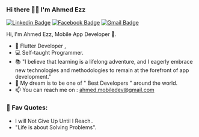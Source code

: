 ### Hi there 👋🏻 I'm Ahmed Ezz
[![Linkedin Badge](https://img.shields.io/badge/AhmedEzz-30302f?style=flat&logo=linkedin&logoColor=white)](https://www.linkedin.com/in/ahmed-ezz-888228254/)
[![Facebook Badge](https://img.shields.io/badge/AhmedEzz-30302f?style=flat&logo=facebook)](https://www.facebook.com/ahmed.ezz.965580)
[![Gmail Badge](https://img.shields.io/badge/ahmed.mobiledev@gmail.com-30302f?style=flat&logo=Gmail&logoColor=red)](mailto:ahmed.mobiledev@gmail.com)

Hi, I'm Ahmed Ezz, Mobile App Developer 🚀.
- 🐳 Flutter Developer , 
- 💻 Self-taught Programmer.
- 📚 "I believe that learning is a lifelong adventure, and I eagerly embrace new technologies and methodologies to remain at the forefront of app development."
- 🔮 My dream is to be one of " Best Developers " around the world.
- 📫 You can reach me on : ahmed.mobiledev@gmail.com

### 💎 Fav Quotes: 
- I will Not Give Up Until I Reach..
- "Life is about Solving Problems".
